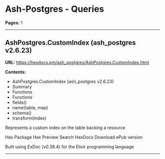 # Ash-Postgres - Queries

**Pages:** 1

---

## AshPostgres.CustomIndex (ash_postgres v2.6.23)

**URL:** https://hexdocs.pm/ash_postgres/AshPostgres.CustomIndex.html

**Contents:**
- AshPostgres.CustomIndex (ash_postgres v2.6.23)
- Summary
- Functions
- Functions
- fields()
- name(table, map)
- schema()
- transform(index)

Represents a custom index on the table backing a resource

Hex Package Hex Preview Search HexDocs Download ePub version

Built using ExDoc (v0.38.4) for the Elixir programming language

---
